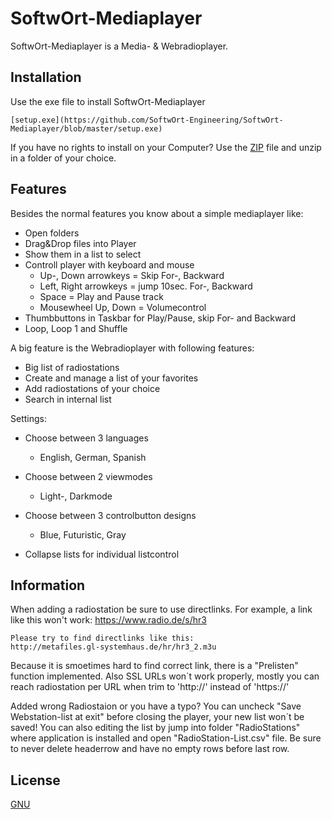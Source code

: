 # SoftwOrt-Mediaplayer

SoftwOrt-Mediaplayer is a Media- & Webradioplayer.

## Installation

Use the exe file to install SoftwOrt-Mediaplayer


	[setup.exe](https://github.com/SoftwOrt-Engineering/SoftwOrt-Mediaplayer/blob/master/setup.exe)

If you have no rights to install on your Computer? Use the [ZIP](https://github.com/SoftwOrt-Engineering/SoftwOrt-Mediaplayer/blob/master/SoftwOrt-Mediaplayer.zip) file
and unzip in a folder of your choice.

## Features

Besides the normal features you know about a simple mediaplayer like:

- Open folders
- Drag&Drop files into Player
- Show them in a list to select
- Controll player with keyboard and mouse
	- Up-, Down arrowkeys = Skip For-, Backward
	- Left, Right arrowkeys = jump 10sec. For-, Backward
	- Space = Play and Pause track
	- Mousewheel Up, Down = Volumecontrol
- Thumbbuttons in Taskbar for Play/Pause, skip For- and Backward
- Loop, Loop 1 and Shuffle

A big feature is the Webradioplayer with following features:

- Big list of radiostations
- Create and manage a list of your favorites
- Add radiostations of your choice
- Search in internal list

Settings:

- Choose between 3 languages
	- English, German, Spanish
- Choose between 2 viewmodes
	- Light-, Darkmode
- Choose between 3 controlbutton designs
	- Blue, Futuristic, Gray

- Collapse lists for individual listcontrol

## Information

When adding a radiostation be sure to use directlinks.
	For example, a link like this won't work:
	https://www.radio.de/s/hr3
	
	Please try to find directlinks like this:
	http://metafiles.gl-systemhaus.de/hr/hr3_2.m3u
Because it is smoetimes hard to find correct link, there is a "Prelisten" function implemented.
Also SSL URLs won´t work properly, mostly you can reach radiostation per URL when trim to 'http://' instead of 'https://'

Added wrong Radiostaion or you have a typo? You can uncheck "Save Webstation-list at exit" before closing
the player, your new list won´t be saved!
You can also editing the list by jump into folder "RadioStations" where application is installed and open
"RadioStation-List.csv" file.
Be sure to never delete headerrow and have no empty rows before last row.

## License

[GNU](https://choosealicense.com/licenses/gpl-3.0/)
